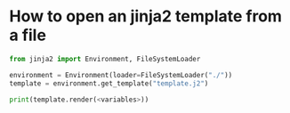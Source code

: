 # How to open an jinja2 template from a file

```python
from jinja2 import Environment, FileSystemLoader

environment = Environment(loader=FileSystemLoader("./"))
template = environment.get_template("template.j2")

print(template.render(<variables>))
```

